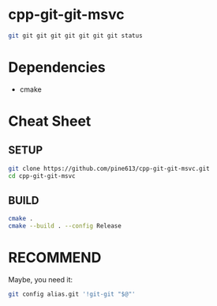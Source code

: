 # cpp-git-git-msvc

```bash
git git git git git git git git status
```

# Dependencies

* cmake

# Cheat Sheet

## SETUP

```bash
git clone https://github.com/pine613/cpp-git-git-msvc.git
cd cpp-git-git-msvc
```

## BUILD

```bash
cmake .
cmake --build . --config Release
```

# RECOMMEND

Maybe, you need it:

```bash
git config alias.git '!git-git "$@"'
```
